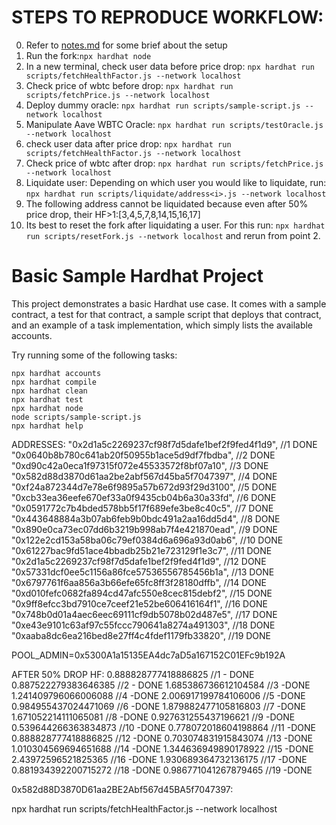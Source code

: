 # STEPS TO REPRODUCE WORKFLOW:

0. Refer to [notes.md](./NOTES.md) for some brief about the setup
1. Run the fork:`npx hardhat node`
2. In a new terminal, check user data before price drop: `npx hardhat run scripts/fetchHealthFactor.js --network localhost`
3. Check price of wbtc before drop: `npx hardhat run scripts/fetchPrice.js --network localhost`
4. Deploy dummy oracle: `npx hardhat run scripts/sample-script.js --network localhost`
5. Manipulate Aave WBTC Oracle: `npx hardhat run scripts/testOracle.js --network localhost`
6. check user data after price drop: `npx hardhat run scripts/fetchHealthFactor.js --network localhost`
7. Check price of wbtc after drop: `npx hardhat run scripts/fetchPrice.js --network localhost`
8. Liquidate user: Depending on which user you would like to liquidate, run: `npx hardhat run scripts/liquidate/address<i>.js --network localhost`
9. The following address cannot be liquidated because even after 50% price drop, their HF>1:[3,4,5,7,8,14,15,16,17]
10. Its best to reset the fork after liquidating a user. For this run: `npx hardhat run scripts/resetFork.js --network localhost` and rerun from point 2.

# Basic Sample Hardhat Project

This project demonstrates a basic Hardhat use case. It comes with a sample contract, a test for that contract, a sample script that deploys that contract, and an example of a task implementation, which simply lists the available accounts.

Try running some of the following tasks:

```shell
npx hardhat accounts
npx hardhat compile
npx hardhat clean
npx hardhat test
npx hardhat node
node scripts/sample-script.js
npx hardhat help
```

ADDRESSES:
"0x2d1a5c2269237cf98f7d5dafe1bef2f9fed4f1d9", //1 DONE
"0x0640b8b780c641ab20f50955b1ace5d9df7fbdba", //2 DONE
"0xd90c42a0eca1f97315f072e45533572f8bf07a10", //3 DONE
"0x582d88d3870d61aa2be2abf567d45ba5f7047397", //4 DONE
"0xf24a872344d7e78e6f9895a57b672d93f29d3100", //5 DONE
"0xcb33ea36eefe670ef33a0f9435cb04b6a30a33fd", //6 DONE
"0x0591772c7b4bded578bb5f17f689efe3be8c40c5", //7 DONE
"0x443648884a3b07ab6feb9b0bdc491a2aa16dd5d4", //8 DONE
"0x890e0ca73ec07dd6b3219b998ab7f4e421870ead", //9 DONE
"0x122e2cd153a58ba06c79ef0384d6a696a93d0ab6", //10 DONE
"0x61227bac9fd51ace4bbadb25b21e723129f1e3c7", //11 DONE
"0x2d1a5c2269237cf98f7d5dafe1bef2f9fed4f1d9", //12 DONE
"0x57331dcf0ee5c1156a86fce57536556785456b1a", //13 DONE
"0x6797761f6aa856a3b66efe65fc8ff3f28180dffb", //14 DONE
"0xd010fefc0682fa894cd47afc550e8cec815debf2", //15 DONE
"0x9ff8efcc3bd7910ce7ceef21e52be606416164f1", //16 DONE
"0x748b0d01a4aec6eec69111cf9db5078b02d487e5", //17 DONE
"0xe43e9101c63af97c55fccc790641a8274a491303", //18 DONE
"0xaaba8dc6ea216bed8e27ff4c4fdef1179fb33820", //19 DONE

POOL_ADMIN=0x5300A1a15135EA4dc7aD5a167152C01EFc9b192A

AFTER 50% DROP HF:
0.888828777418886825 //1 - DONE
0.887522279383646385 //2 - DONE
1.685386736612104584 //3 -DONE
1.241409796066006088 //4 -DONE
2.006917199784106006 //5 -DONE
0.984955437024471069 //6 -DONE
1.879882477105816803 //7 -DONE
1.671052214111065081 //8 -DONE
0.927631255437196621 //9 -DONE
0.539644266363834873 //10 -DONE
0.778072018604198864 //11 -DONE
0.888828777418886825 //12 -DONE
0.703074831915843074 //13 -DONE
1.010304569694651688 //14 -DONE
1.344636949890178922 //15 -DONE
2.43972596521825365 //16 -DONE
1.930689364732136175 //17 -DONE
0.881934392200715272 //18 -DONE
0.986771041267879465 //19 -DONE

0x582d88D3870D61aa2BE2Abf567d45BA5f7047397:

npx hardhat run scripts/fetchHealthFactor.js --network
localhost
